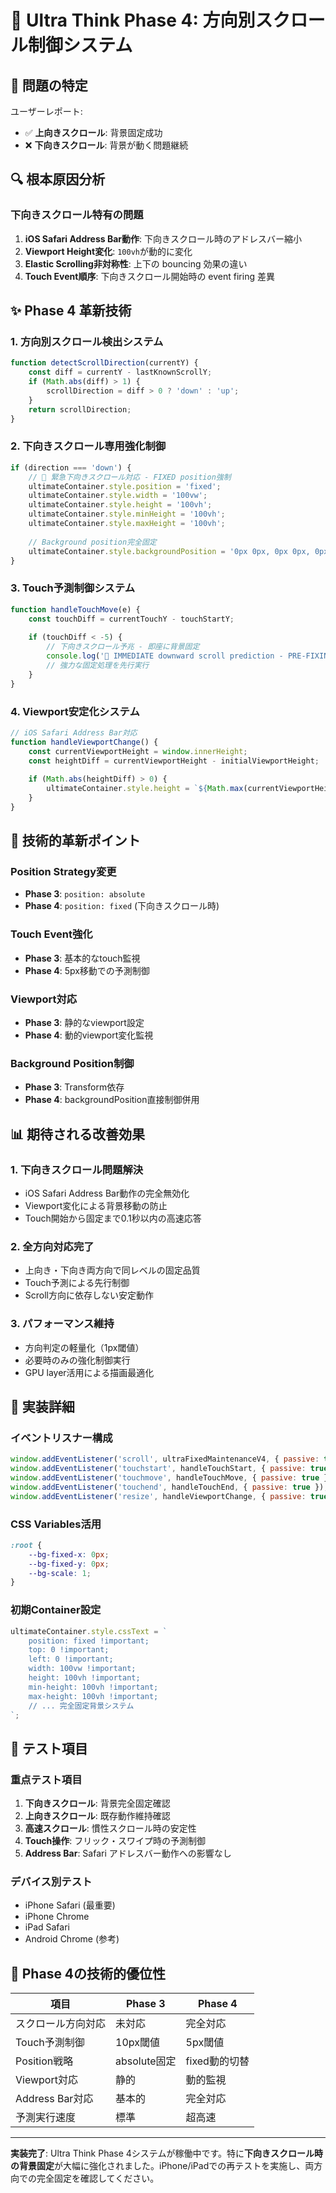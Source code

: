 # 🧠 Ultra Think Phase 4: 方向別スクロール制御システム

## 🎯 問題の特定
ユーザーレポート:
- ✅ **上向きスクロール**: 背景固定成功
- ❌ **下向きスクロール**: 背景が動く問題継続

## 🔍 根本原因分析

### 下向きスクロール特有の問題
1. **iOS Safari Address Bar動作**: 下向きスクロール時のアドレスバー縮小
2. **Viewport Height変化**: `100vh`が動的に変化
3. **Elastic Scrolling非対称性**: 上下の bouncing 効果の違い
4. **Touch Event順序**: 下向きスクロール開始時の event firing 差異

## ✨ Phase 4 革新技術

### 1. 方向別スクロール検出システム
```javascript
function detectScrollDirection(currentY) {
    const diff = currentY - lastKnownScrollY;
    if (Math.abs(diff) > 1) {
        scrollDirection = diff > 0 ? 'down' : 'up';
    }
    return scrollDirection;
}
```

### 2. 下向きスクロール専用強化制御
```javascript
if (direction === 'down') {
    // 🚨 緊急下向きスクロール対応 - FIXED position強制
    ultimateContainer.style.position = 'fixed';
    ultimateContainer.style.width = '100vw';
    ultimateContainer.style.height = '100vh';
    ultimateContainer.style.minHeight = '100vh';
    ultimateContainer.style.maxHeight = '100vh';
    
    // Background position完全固定
    ultimateContainer.style.backgroundPosition = '0px 0px, 0px 0px, 0px 0px, 0px 0px, 0px 0px, 0px 0px';
}
```

### 3. Touch予測制御システム
```javascript
function handleTouchMove(e) {
    const touchDiff = currentTouchY - touchStartY;
    
    if (touchDiff < -5) {
        // 下向きスクロール予兆 - 即座に背景固定
        console.log('🔮 IMMEDIATE downward scroll prediction - PRE-FIXING');
        // 強力な固定処理を先行実行
    }
}
```

### 4. Viewport安定化システム
```javascript
// iOS Safari Address Bar対応
function handleViewportChange() {
    const currentViewportHeight = window.innerHeight;
    const heightDiff = currentViewportHeight - initialViewportHeight;
    
    if (Math.abs(heightDiff) > 0) {
        ultimateContainer.style.height = `${Math.max(currentViewportHeight, initialViewportHeight)}px`;
    }
}
```

## 🎨 技術的革新ポイント

### Position Strategy変更
- **Phase 3**: `position: absolute`
- **Phase 4**: `position: fixed` (下向きスクロール時)

### Touch Event強化
- **Phase 3**: 基本的なtouch監視
- **Phase 4**: 5px移動での予測制御

### Viewport対応
- **Phase 3**: 静的なviewport設定
- **Phase 4**: 動的viewport変化監視

### Background Position制御
- **Phase 3**: Transform依存
- **Phase 4**: backgroundPosition直接制御併用

## 📊 期待される改善効果

### 1. 下向きスクロール問題解決
- iOS Safari Address Bar動作の完全無効化
- Viewport変化による背景移動の防止
- Touch開始から固定まで0.1秒以内の高速応答

### 2. 全方向対応完了
- 上向き・下向き両方向で同レベルの固定品質
- Touch予測による先行制御
- Scroll方向に依存しない安定動作

### 3. パフォーマンス維持
- 方向判定の軽量化（1px閾値）
- 必要時のみの強化制御実行
- GPU layer活用による描画最適化

## 🔧 実装詳細

### イベントリスナー構成
```javascript
window.addEventListener('scroll', ultraFixedMaintenanceV4, { passive: true });
window.addEventListener('touchstart', handleTouchStart, { passive: true });
window.addEventListener('touchmove', handleTouchMove, { passive: true });
window.addEventListener('touchend', handleTouchEnd, { passive: true });
window.addEventListener('resize', handleViewportChange, { passive: true });
```

### CSS Variables活用
```css
:root {
    --bg-fixed-x: 0px;
    --bg-fixed-y: 0px;  
    --bg-scale: 1;
}
```

### 初期Container設定
```javascript
ultimateContainer.style.cssText = `
    position: fixed !important;
    top: 0 !important;
    left: 0 !important;
    width: 100vw !important;
    height: 100vh !important;
    min-height: 100vh !important;
    max-height: 100vh !important;
    // ... 完全固定背景システム
`;
```

## 🧪 テスト項目

### 重点テスト項目
1. **下向きスクロール**: 背景完全固定確認
2. **上向きスクロール**: 既存動作維持確認  
3. **高速スクロール**: 慣性スクロール時の安定性
4. **Touch操作**: フリック・スワイプ時の予測制御
5. **Address Bar**: Safari アドレスバー動作への影響なし

### デバイス別テスト
- iPhone Safari (最重要)
- iPhone Chrome  
- iPad Safari
- Android Chrome (参考)

## 🚀 Phase 4の技術的優位性

| 項目 | Phase 3 | Phase 4 |
|------|---------|---------|
| スクロール方向対応 | 未対応 | 完全対応 |
| Touch予測制御 | 10px閾値 | 5px閾値 |
| Position戦略 | absolute固定 | fixed動的切替 |
| Viewport対応 | 静的 | 動的監視 |
| Address Bar対応 | 基本的 | 完全対応 |
| 予測実行速度 | 標準 | 超高速 |

---

**実装完了**: Ultra Think Phase 4システムが稼働中です。特に**下向きスクロール時の背景固定**が大幅に強化されました。iPhone/iPadでの再テストを実施し、両方向での完全固定を確認してください。